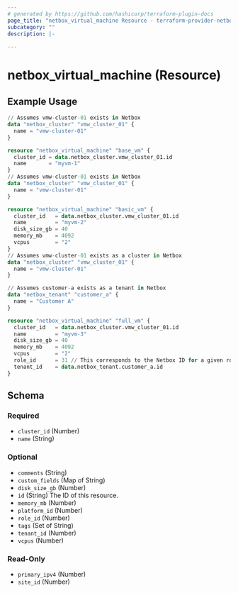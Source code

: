 ```yaml
---
# generated by https://github.com/hashicorp/terraform-plugin-docs
page_title: "netbox_virtual_machine Resource - terraform-provider-netbox"
subcategory: ""
description: |-
  
---
```


# netbox_virtual_machine (Resource)



## Example Usage

```terraform
// Assumes vmw-cluster-01 exists in Netbox
data "netbox_cluster" "vmw_cluster_01" {
  name = "vmw-cluster-01"
}

resource "netbox_virtual_machine" "base_vm" {
  cluster_id = data.netbox_cluster.vmw_cluster_01.id
  name       = "myvm-1"
}
// Assumes vmw-cluster-01 exists in Netbox
data "netbox_cluster" "vmw_cluster_01" {
  name = "vmw-cluster-01"
}

resource "netbox_virtual_machine" "basic_vm" {
  cluster_id   = data.netbox_cluster.vmw_cluster_01.id
  name         = "myvm-2"
  disk_size_gb = 40
  memory_mb    = 4092
  vcpus        = "2"
}
// Assumes vmw-cluster-01 exists as a cluster in Netbox
data "netbox_cluster" "vmw_cluster_01" {
  name = "vmw-cluster-01"
}

// Assumes customer-a exists as a tenant in Netbox
data "netbox_tenant" "customer_a" {
  name = "Customer A"
}

resource "netbox_virtual_machine" "full_vm" {
  cluster_id   = data.netbox_cluster.vmw_cluster_01.id
  name         = "myvm-3"
  disk_size_gb = 40
  memory_mb    = 4092
  vcpus        = "2"
  role_id      = 31 // This corresponds to the Netbox ID for a given role
  tenant_id    = data.netbox_tenant.customer_a.id
}
```

<!-- schema generated by tfplugindocs -->
## Schema

### Required

- `cluster_id` (Number)
- `name` (String)

### Optional

- `comments` (String)
- `custom_fields` (Map of String)
- `disk_size_gb` (Number)
- `id` (String) The ID of this resource.
- `memory_mb` (Number)
- `platform_id` (Number)
- `role_id` (Number)
- `tags` (Set of String)
- `tenant_id` (Number)
- `vcpus` (Number)

### Read-Only

- `primary_ipv4` (Number)
- `site_id` (Number)


